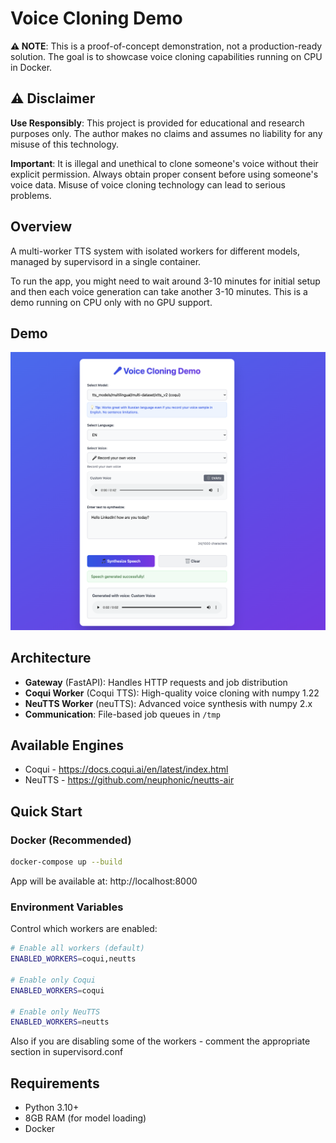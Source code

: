 # Voice Cloning Demo

**⚠️ NOTE**: This is a proof-of-concept demonstration, not a production-ready solution. The goal is to showcase voice cloning capabilities running on CPU in Docker.

## ⚠️ Disclaimer

**Use Responsibly**: This project is provided for educational and research purposes only. The author makes no claims and assumes no liability for any misuse of this technology. 

**Important**: It is illegal and unethical to clone someone's voice without their explicit permission. Always obtain proper consent before using someone's voice data. Misuse of voice cloning technology can lead to serious problems.

## Overview

A multi-worker TTS system with isolated workers for different models, managed by supervisord in a single container.

To run the app, you might need to wait around 3-10 minutes for initial setup and then each voice generation can take another 3-10 minutes. This is a demo running on CPU only with no GPU support. 

## Demo

![Voice Cloning Demo](demo.png)

## Architecture

- **Gateway** (FastAPI): Handles HTTP requests and job distribution
- **Coqui Worker** (Coqui TTS): High-quality voice cloning with numpy 1.22
- **NeuTTS Worker** (neuTTS): Advanced voice synthesis with numpy 2.x
- **Communication**: File-based job queues in `/tmp`

## Available Engines

* Coqui - https://docs.coqui.ai/en/latest/index.html
* NeuTTS - https://github.com/neuphonic/neutts-air

## Quick Start

### Docker (Recommended)

```bash
docker-compose up --build
```

App will be available at: http://localhost:8000

### Environment Variables

Control which workers are enabled:

```bash
# Enable all workers (default)
ENABLED_WORKERS=coqui,neutts

# Enable only Coqui
ENABLED_WORKERS=coqui

# Enable only NeuTTS
ENABLED_WORKERS=neutts
```

Also if you are disabling some of the workers - comment the appropriate section in supervisord.conf

## Requirements

- Python 3.10+
- 8GB RAM (for model loading)
- Docker
